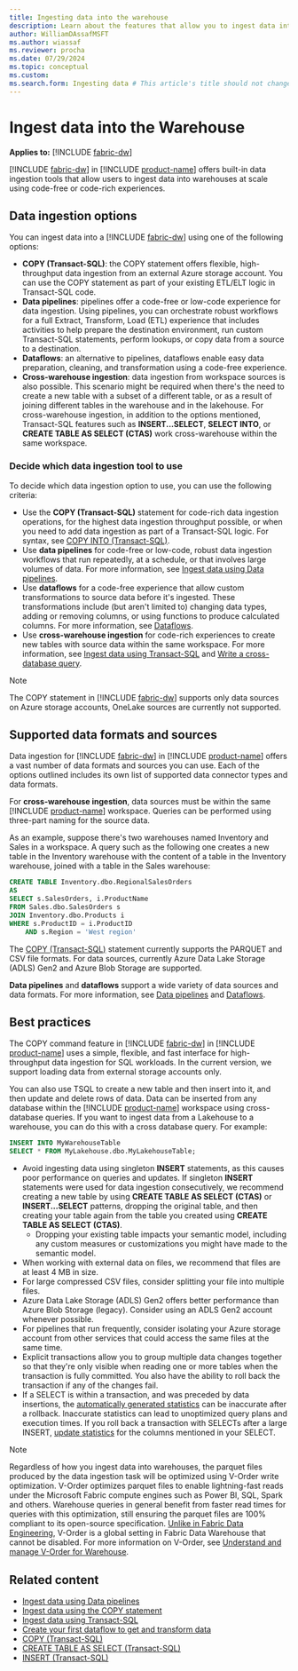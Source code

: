 ```yaml
---
title: Ingesting data into the warehouse
description: Learn about the features that allow you to ingest data into your warehouse.
author: WilliamDAssafMSFT
ms.author: wiassaf
ms.reviewer: procha
ms.date: 07/29/2024
ms.topic: conceptual
ms.custom:
ms.search.form: Ingesting data # This article's title should not change. If so, contact engineering.
---
```

# Ingest data into the Warehouse

**Applies to:** [!INCLUDE [fabric-dw](includes/applies-to-version/fabric-dw.md)]

 [!INCLUDE [fabric-dw](includes/fabric-dw.md)] in [!INCLUDE [product-name](../includes/product-name.md)] offers built-in data ingestion tools that allow users to ingest data into warehouses at scale using code-free or code-rich experiences.

## Data ingestion options

You can ingest data into a [!INCLUDE [fabric-dw](includes/fabric-dw.md)] using one of the following options:

- **COPY (Transact-SQL)**: the COPY statement offers flexible, high-throughput data ingestion from an external Azure storage account. You can use the COPY statement as part of your existing ETL/ELT logic in Transact-SQL code. 
- **Data pipelines**: pipelines offer a code-free or low-code experience for data ingestion. Using pipelines, you can orchestrate robust workflows for a full Extract, Transform, Load (ETL) experience that includes activities to help prepare the destination environment, run custom Transact-SQL statements, perform lookups, or copy data from a source to a destination. 
- **Dataflows**: an alternative to pipelines, dataflows enable easy data preparation, cleaning, and transformation using a code-free experience. 
- **Cross-warehouse ingestion**: data ingestion from workspace sources is also possible. This scenario might be required when there's the need to create a new table with a subset of a different table, or as a result of joining different tables in the warehouse and in the lakehouse. For cross-warehouse ingestion, in addition to the options mentioned, Transact-SQL features such as **INSERT...SELECT**, **SELECT INTO**, or **CREATE TABLE AS SELECT (CTAS)** work cross-warehouse within the same workspace.

### Decide which data ingestion tool to use

To decide which data ingestion option to use, you can use the following criteria: 

- Use the **COPY (Transact-SQL)** statement for code-rich data ingestion operations, for the highest data ingestion throughput possible, or when you need to add data ingestion as part of a Transact-SQL logic. For syntax, see [COPY INTO (Transact-SQL)](/sql/t-sql/statements/copy-into-transact-sql?view=fabric&preserve-view=true).
- Use **data pipelines** for code-free or low-code, robust data ingestion workflows that run repeatedly, at a schedule, or that involves large volumes of data. For more information, see [Ingest data using Data pipelines](ingest-data-pipelines.md).
- Use **dataflows** for a code-free experience that allow custom transformations to source data before it's ingested. These transformations include (but aren't limited to) changing data types, adding or removing columns, or using functions to produce calculated columns. For more information, see [Dataflows](../data-factory/dataflows-gen2-overview.md).
- Use **cross-warehouse ingestion** for code-rich experiences to create new tables with source data within the same workspace. For more information, see [Ingest data using Transact-SQL](ingest-data-tsql.md) and [Write a cross-database query](query-warehouse.md#write-a-cross-database-query).

> [!NOTE]
> The COPY statement in [!INCLUDE [fabric-dw](includes/fabric-dw.md)] supports only data sources on Azure storage accounts, OneLake sources are currently not supported.
## Supported data formats and sources
Data ingestion for [!INCLUDE [fabric-dw](includes/fabric-dw.md)] in [!INCLUDE [product-name](../includes/product-name.md)] offers a vast number of data formats and sources you can use. Each of the options outlined includes its own list of supported data connector types and data formats. 

For **cross-warehouse ingestion**, data sources must be within the same [!INCLUDE [product-name](../includes/product-name.md)] workspace. Queries can be performed using three-part naming for the source data. 

As an example, suppose there's two warehouses named Inventory and Sales in a workspace. A query such as the following one creates a new table in the Inventory warehouse with the content of a table in the Inventory warehouse, joined with a table in the Sales warehouse:

```sql
CREATE TABLE Inventory.dbo.RegionalSalesOrders
AS
SELECT s.SalesOrders, i.ProductName
FROM Sales.dbo.SalesOrders s
JOIN Inventory.dbo.Products i
WHERE s.ProductID = i.ProductID
    AND s.Region = 'West region'
```

The [COPY (Transact-SQL)](/sql/t-sql/statements/copy-into-transact-sql?view=fabric&preserve-view=true) statement currently supports the PARQUET and CSV file formats. For data sources, currently Azure Data Lake Storage (ADLS) Gen2 and Azure Blob Storage are supported.

**Data pipelines** and **dataflows** support a wide variety of data sources and data formats. For more information, see [Data pipelines](ingest-data-pipelines.md) and [Dataflows](../data-factory/dataflows-gen2-overview.md).

## Best practices

The COPY command feature in [!INCLUDE [fabric-dw](includes/fabric-dw.md)] in [!INCLUDE [product-name](../includes/product-name.md)] uses a simple, flexible, and fast interface for high-throughput data ingestion for SQL workloads. In the current version, we support loading data from external storage accounts only.

You can also use TSQL to create a new table and then insert into it, and then update and delete rows of data. Data can be inserted from any database within the [!INCLUDE [product-name](../includes/product-name.md)] workspace using cross-database queries. If you want to ingest data from a Lakehouse to a warehouse, you can do this with a cross database query. For example:

```sql
INSERT INTO MyWarehouseTable
SELECT * FROM MyLakehouse.dbo.MyLakehouseTable;
```

- Avoid ingesting data using singleton **INSERT** statements, as this causes poor performance on queries and updates. If singleton **INSERT** statements were used for data ingestion consecutively, we recommend creating a new table by using **CREATE TABLE AS SELECT (CTAS)** or **INSERT...SELECT** patterns, dropping the original table, and then creating your table again from the table you created using **CREATE TABLE AS SELECT (CTAS)**.
  - Dropping your existing table impacts your semantic model, including any custom measures or customizations you might have made to the semantic model.
- When working with external data on files, we recommend that files are at least 4 MB in size.
- For large compressed CSV files, consider splitting your file into multiple files.
- Azure Data Lake Storage (ADLS) Gen2 offers better performance than Azure Blob Storage (legacy). Consider using an ADLS Gen2 account whenever possible. 
- For pipelines that run frequently, consider isolating your Azure storage account from other services that could access the same files at the same time.
- Explicit transactions allow you to group multiple data changes together so that they're only visible when reading one or more tables when the transaction is fully committed. You also have the ability to roll back the transaction if any of the changes fail.
- If a SELECT is within a transaction, and was preceded by data insertions, the [automatically generated statistics](statistics.md) can be inaccurate after a rollback. Inaccurate statistics can lead to unoptimized query plans and execution times. If you roll back a transaction with SELECTs after a large INSERT, [update statistics](/sql/t-sql/statements/update-statistics-transact-sql?view=fabric&preserve-view=true) for the columns mentioned in your SELECT.

> [!NOTE]
> Regardless of how you ingest data into warehouses, the parquet files produced by the data ingestion task will be optimized using V-Order write optimization. V-Order optimizes parquet files to enable lightning-fast reads under the Microsoft Fabric compute engines such as Power BI, SQL, Spark and others. Warehouse queries in general benefit from faster read times for queries with this optimization, still ensuring the parquet files are 100% compliant to its open-source specification. [Unlike in Fabric Data Engineering](../data-engineering/delta-optimization-and-v-order.md), V-Order is a global setting in Fabric Data Warehouse that cannot be disabled. For more information on V-Order, see [Understand and manage V-Order for Warehouse](v-order.md).

## Related content

- [Ingest data using Data pipelines](ingest-data-pipelines.md)
- [Ingest data using the COPY statement](ingest-data-copy.md)
- [Ingest data using Transact-SQL](ingest-data-tsql.md)
- [Create your first dataflow to get and transform data](../data-factory/create-first-dataflow-gen2.md)
- [COPY (Transact-SQL)](/sql/t-sql/statements/copy-into-transact-sql?view=fabric&preserve-view=true)
- [CREATE TABLE AS SELECT (Transact-SQL)](/sql/t-sql/statements/create-table-as-select-azure-sql-data-warehouse?view=fabric&preserve-view=true)
- [INSERT (Transact-SQL)](/sql/t-sql/statements/insert-transact-sql?view=fabric&preserve-view=true)
